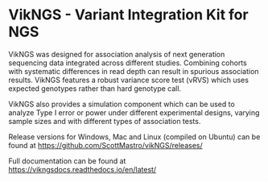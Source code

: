 # VikNGS - Variant Integration Kit for NGS

VikNGS was designed for association analysis of next generation sequencing data integrated across different studies. Combining cohorts with systematic differences in read depth can result in spurious association results. VikNGS features a robust variance score test (vRVS) which uses expected genotypes rather than hard genotype call. 

VikNGS also provides a simulation component which can be used to analyze Type I error or power under different experimental designs, varying sample sizes and with different types of association tests. 

Release versions for Windows, Mac and Linux (compiled on Ubuntu) can be found at https://github.com/ScottMastro/vikNGS/releases/

Full documentation can be found at https://vikngsdocs.readthedocs.io/en/latest/
